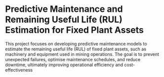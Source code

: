# Predictive Maintenance and Remaining Useful Life (RUL) Estimation for Fixed Plant Assets

This project focuses on developing predictive maintenance models to estimate the remaining useful life (RUL) of fixed plant assets, such as machinery and equipment used in mining operations. The goal is to prevent unexpected failures, optimise maintenance schedules, and reduce downtime, ultimately improving operational efficiency and cost-effectiveness
